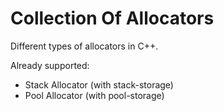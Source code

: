# Collection Of Allocators
Different types of allocators in C++.

Already supported:
- Stack Allocator (with stack-storage)
- Pool Allocator (with pool-storage)
